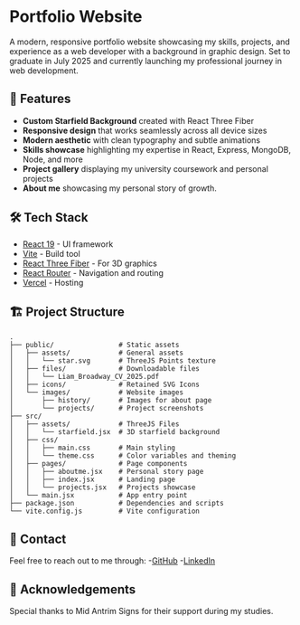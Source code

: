 # Portfolio Website

A modern, responsive portfolio website showcasing my skills, projects, and experience as a web developer with a background in graphic design. Set to graduate in July 2025 and currently launching my professional journey in web development.

## 🚀 Features

- **Custom Starfield Background** created with React Three Fiber
- **Responsive design** that works seamlessly across all device sizes
- **Modern aesthetic** with clean typography and subtle animations
- **Skills showcase** highlighting my expertise in React, Express, MongoDB, Node, and more
- **Project gallery** displaying my university coursework and personal projects
- **About me** showcasing my personal story of growth.

## 🛠️ Tech Stack

- [React 19](https://react.dev/) - UI framework
- [Vite](https://vitejs.dev/) - Build tool
- [React Three Fiber](https://docs.pmnd.rs/react-three-fiber/) - For 3D graphics
- [React Router](https://reactrouter.com/) - Navigation and routing
- [Vercel](https://www.vercel.com) - Hosting

## 🏗️ Project Structure

```
.
├── public/                # Static assets
│   ├── assets/            # General assets
│   │   └── star.svg       # ThreeJS Points texture
│   ├── files/             # Downloadable files
│   │   └── Liam_Broadway_CV_2025.pdf
│   ├── icons/             # Retained SVG Icons
│   └── images/            # Website images
│       ├── history/       # Images for about page
│       └── projects/      # Project screenshots
├── src/
│   ├── assets/            # ThreeJS Files
│   │   └── starfield.jsx  # 3D starfield background
│   ├── css/
│   │   ├── main.css       # Main styling
│   │   └── theme.css      # Color variables and theming
│   ├── pages/             # Page components
│   │   ├── aboutme.jsx    # Personal story page
│   │   ├── index.jsx      # Landing page
│   │   └── projects.jsx   # Projects showcase
│   └── main.jsx           # App entry point
├── package.json           # Dependencies and scripts
└── vite.config.js         # Vite configuration
```

## 📱 Contact

Feel free to reach out to me through:
-[GitHub](https://github.com/LPBroadway/)
-[LinkedIn](https://www.linkedin.com/in/liam-broadway/)

## 🙏 Acknowledgements
Special thanks to Mid Antrim Signs for their support during my studies.